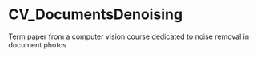 # CV_DocumentsDenoising
Term paper from a computer vision course dedicated to noise removal in document photos
